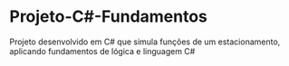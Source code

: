 # Projeto-C#-Fundamentos
Projeto desenvolvido em C# que simula funções de um estacionamento, aplicando fundamentos de lógica e linguagem C#

